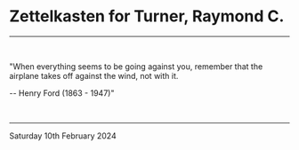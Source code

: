 # Zettelkasten for Turner, Raymond C.

---

<br>


"When everything seems to be going against you, remember that the airplane takes off against the wind, not with it.

-- Henry Ford (1863 - 1947)"
 

</br>

---
Saturday 10th February 2024
